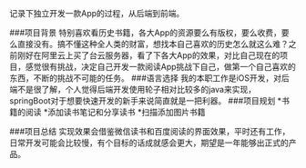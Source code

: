记录下独立开发一款App的过程，从后端到前端。

###项目背景
   特别喜欢看历史书籍，各大App的资源要么有版权，要么收费，要么直接没有。搞不懂这种全人类的财富，想找本自己喜欢的历史怎么就这么难？之前刚好在阿里云上买了台云服务器，看了下各大App的效果，对比自己现在的项目，感觉很有挑战，决定自己开发一款阅读App挑战下自己，做第一个自己喜欢的东西，不断的挑战不可能的任务。
###语言选择
    我的本职工作是iOS开发，对后端不是很了解，个人觉得后端开发使用轮子相对比较多的java来实现，springBoot对于想要快速开发的新手来说简直就是一把利器。
###项目规划
     *书籍的阅读
     *添加读书笔记和分享读书
     *扫描添加图片书籍
     
 ###项目总结
    实现效果会借鉴微信读书和百度阅读的界面效果，平时还有工作，日常开发可能会比较慢，有个目标的话成就感会更大，期望是一年能够出正式的产品。
